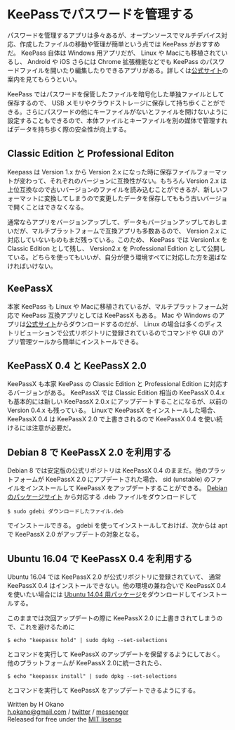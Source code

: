 # KeePassでパスワードを管理する

パスワードを管理するアプリは多々あるが、オープンソースでマルチデバイス対応、作成したファイルの移動や管理が簡単という点では KeePass がおすすめだ。 KeePass 自体は Windows 用アプリだが、 Linux や Macにも移植されているし、 Android や iOS さらには Chrome 拡張機能などでも KeePass のパスワードファイルを開いたり編集したりできるアプリがある。詳しくは[公式サイト][1]の案内を見てもらうといい。

KeePass ではパスワードを保管したファイルを暗号化した単独ファイルとして保存するので、 USB メモリやクラウドストレージに保存して持ち歩くことができる。さらにパスワードの他にキーファイルがないとファイルを開けないように設定することもできるので、本体ファイルとキーファイルを別の媒体で管理すればデータを持ち歩く際の安全性が向上する。

## Classic Edition と Professional Editon

Keepass は Version 1.x から Version 2.x になった時に保存ファイルフォーマットが変わって、それぞれのバージョンに互換性がない。もちろん Version 2.x は上位互換なので古いバージョンのファイルを読み込むことができるが、新しいフォーマットに変換してしまうので変更したデータを保存してももう古いバージョで開くことはできなくなる。

通常ならアプリをバージョンアップして、データもバージョンアップしておしまいだが、マルチプラットフォームで互換アプリも多数あるので、 Version 2.x に対応していないものもまだ残っている。このため、 KeePass では Version1.x を Classic Edition として残し、 Version2.x を Professional Edition として公開している。どちらを使ってもいいが、自分が使う環境すべてに対応した方を選ばなければいけない。

## KeePassX

本家 KeePass も Linux や Macに移植されているが、マルチプラットフォーム対応で KeePass 互換アプリとしては KeePassX もある。 Mac や Windows のアプリは[公式サイト][2]からダウンロードするのだが、 Linux の場合は多くのディストリビューションで公式リポジトリに登録されているのでコマンドや GUI のアプリ管理ツールから簡単にインストールできる。

## KeePassX 0.4 と KeePassX 2.0

KeePassX も本家 KeePass の Classic Edition と Professional Edition に対応するバージョンがある。 KeePassX では Classic Edition 相当の KeePassX 0.4.x も基本的には新しい KeePassX 2.0.x にアップデートすることになるが、以前の Version 0.4.x も残っている。 Linuxで KeePassX をインストールした場合、 KeePassX 0.4 は KeePassX 2.0 で上書きされるので KeePassX 0.4 を使い続けるには注意が必要だ。

## Debian 8 で KeePassX 2.0 を利用する

Debian 8 では安定版の公式リポジトリは KeePassX 0.4 のままだ。他のプラットフォームが KeePassX 2.0 にアプデートされた場合、 sid (unstable) のファイルをインストールして KeePassX をアップデートすることができる。 [Debianのパッケージサイト][3] から対応する .deb ファイルをダウンロードして

    $ sudo gdebi ダウンロードしたファイル.deb

でインストールできる。 gdebi を使ってインストールしておけば、次からは apt で KeePassX 2.0 がアップデートの対象となる。

## Ubuntu 16.04 で KeePassX 0.4 を利用する

Ubuntu 16.04 では KeePassX 2.0 が公式リポジトリに登録されていて、 通常 KeePassX 0.4 はインストールできない。他の環境の兼ね合いで KeePassX 0.4 を使いたい場合には [Ubuntu 14.04 用パッケージ][4]をダウンロードしてインストールする。

このままでは次回アップデートの際に KeePassX 2.0 に上書きされてしまうので、これを避けるために

    $ echo "keepassx hold" | sudo dpkg --set-selections

とコマンドを実行して KeePassX のアップデートを保留するようにしておく。他のプラットフォームが KeePassX 2.0に統一されたら、

    $ echo "keepassx install" | sudo dpkg --set-selections

とコマンドを実行して KeePassX をアップデートできるようにする。

[1]: http://keepass.info/
[2]: https://www.keepassx.org/
[3]: https://packages.debian.org/sid/keepassx
[4]: http://security.ubuntu.com/ubuntu/pool/universe/k/keepassx/keepassx_0.4.3+dfsg-0.1ubuntu1.14.04.1_amd64.deb

Written by H Okano  
h.okano@gmail.com /
[twitter](https://twitter.com/messages/compose?recipient_id=10862) /
[messenger](https://m.me/okano)  
Released for free under the [MIT lisense](https://opensource.org/licenses/mit-license.php)
